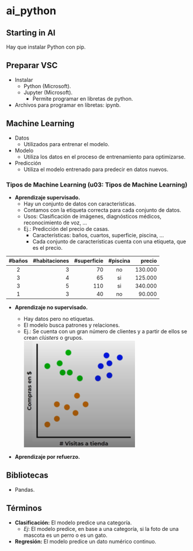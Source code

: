 # ai_python

## Starting in AI

Hay que instalar Python con pip.

## Preparar VSC

- Instalar
  - Python (Microsoft).
  - Jupyter (Microsoft).
    - Permite programar en libretas de python.
- Archivos para programar en libretas: ipynb.

## Machine Learning

- Datos
  - Utilizados para entrenar el modelo.
- Modelo
  - Utiliza los datos en el proceso de entrenamiento para optimizarse.
- Predicción
  - Utiliza el modelo entrenado para predecir en datos nuevos.

### Tipos de Machine Learning (u03: Tipos de Machine Learning)

- **Aprendizaje supervisado.**
  - Hay un conjunto de datos con características.
  - Contamos con la etiqueta correcta para cada conjunto de datos.
  - Usos: Clasificación de imágenes, diagnósticos médicos, reconocimiento de voz, ...
  - Ej.: Predicción del precio de casas.
    - Características: baños, cuartos, superficie, piscina, ...
    - Cada conjunto de características cuenta con una etiqueta, que es el precio.

| #baños | #habitaciones | #superficie | #piscina |  precio  |
|:------:|--------------:|------------:|:--------:|---------:|
|   2    |      3        |      70     |    no    |  130.000 |
|   3    |      4        |      65     |    si    |  125.000 |
|   3    |      5        |     110     |    si    |  340.000 |
|   1    |      3        |      40     |    no    |   90.000 |

- **Aprendizaje no supervisado.**
  - Hay datos pero no etiquetas.
  - El modelo busca patrones y relaciones.
  - Ej.: Se cuenta con un gran número de clientes y a partir de ellos se crean *clústers* o grupos.
  ![Grupos a partir de datos](/images/grupos.png "Grupos a partir de datos")
  
- **Aprendizaje por refuerzo.**

## Bibliotecas

- Pandas.

## Términos

- **Clasificación:** El modelo predice una categoría.
  - *Ej*:  El modelo predice, en base a una categoría, si la foto de una mascota es un perro o es un gato.
- **Regresión:** El modelo predice un dato numérico continuo.
  